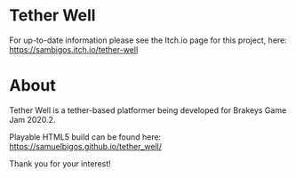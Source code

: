 # Tether Well

For up-to-date information please see the Itch.io page for this project, here: https://sambigos.itch.io/tether-well

# About

Tether Well is a tether-based platformer being developed for Brakeys Game Jam 2020.2.

Playable HTML5 build can be found here: https://samuelbigos.github.io/tether_well/

Thank you for your interest!
